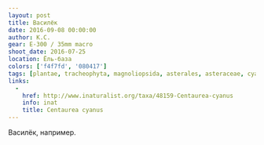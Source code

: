 ```yaml
---
layout: post
title: Василёк
date: 2016-09-08 00:00:00
author: К.С.
gear: E-300 / 35mm macro
shoot_date: 2016-07-25
location: Ёль-база
colors: ['f4f7fd', '080417']
tags: [plantae, tracheophyta, magnoliopsida, asterales, asteraceae, cyanus, cyanus segetum]
links:
  -
    href: http://www.inaturalist.org/taxa/48159-Centaurea-cyanus
    info: inat
    title: Centaurea cyanus
---
```


Василёк, например.
